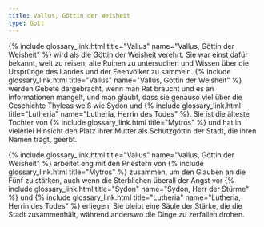 ```yaml
---
title: Vallus, Göttin der Weisheit
type: Gott
---
```


{% include glossary_link.html title="Vallus" name="Vallus, Göttin der Weisheit" %} wird als die Göttin der Weisheit verehrt. Sie war einst dafür bekannt,
weit zu reisen, alte Ruinen zu untersuchen und Wissen über die Ursprünge des
Landes und der Feenvölker zu sammeln. {% include glossary_link.html title="Vallus" name="Vallus, Göttin der Weisheit" %} werden Gebete dargebracht, wenn man
Rat braucht und es an Informationen mangelt, und man glaubt, dass sie genauso
viel über die Geschichte Thyleas weiß wie Sydon und {% include glossary_link.html title="Lutheria" name="Lutheria, Herrin des Todes" %}. Sie ist die
älteste Tochter von {% include glossary_link.html title="Mytros" %} und hat in vielerlei Hinsicht den Platz ihrer Mutter
als Schutzgöttin der Stadt, die ihren Namen trägt, geerbt.

{% include glossary_link.html title="Vallus" name="Vallus, Göttin der Weisheit" %} arbeitet eng mit den Priestern von {% include glossary_link.html title="Mytros" %} zusammen, um den Glauben an die
Fünf zu stärken, auch wenn die Sterblichen überall der Angst vor {% include glossary_link.html title="Sydon" name="Sydon, Herr der Stürme" %} und
{% include glossary_link.html title="Lutheria" name="Lutheria, Herrin des Todes" %} erliegen. Sie bleibt eine Säule der Stärke, die die Stadt zusammenhält,
während anderswo die Dinge zu zerfallen drohen.
